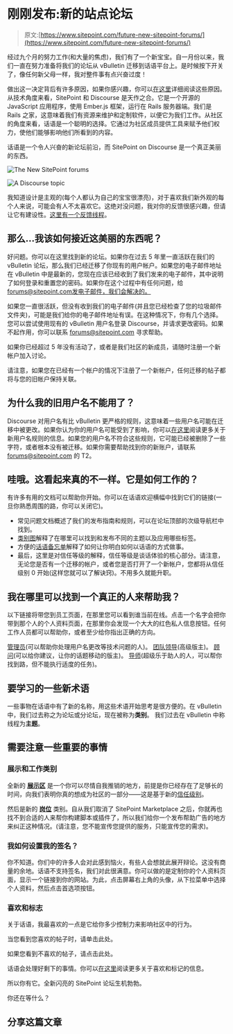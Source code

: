 # 刚刚发布:新的站点论坛

> 原文:[https://www.sitepoint.com/future-new-sitepoint-forums/](https://www.sitepoint.com/future-new-sitepoint-forums/)

经过九个月的努力工作(和大量的焦虑)，我们有了一个新宝宝。自一月份以来，我们一直在努力准备将我们的论坛从 vBulletin 迁移到话语平台上。是时候按下开关了，像任何新父母一样，我对整件事有点兴奋过度！

做出这一决定背后有许多原因，如果你感兴趣，你可以[在这里](https://www.sitepoint.com/sitepoint-moves-to-discourse/ "SitePoint moves to Discourse")详细阅读这些原因。从技术角度来看，SitePoint 和 Discourse 是天作之合。它是一个开源的 JavaScript 应用程序，使用 Ember.js 框架，运行在 Rails 服务器端。我们是 Rails 之家，这意味着我们有资源来维护和定制软件，以便它为我们工作。从社区的角度来看，话语是一个聪明的选择。它通过为社区成员提供工具来赋予他们权力，使他们能够影响他们所看到的内容。

话语是一个令人兴奋的新论坛前沿，而 SitePoint on Discourse 是一个真正美丽的东西。

![The New SitePoint forums](../Images/3f7947792c6baf0a99add45255c07275.png)

![A Discourse topic](../Images/ff48eb50c53b436c2eba039a58ae1ae4.png)

我知道设计是主观的(每个人都认为自己的宝宝很漂亮)，对于喜欢我们新外观的每个人来说，可能会有人不太喜欢它。这绝对没问题，我对你的反馈很感兴趣，但请让它有建设性。[这里有一个反馈线程](https://community.sitepoint.com/t/feedback-about-sitepoint-on-discourse/742 "Feedback thread on Discourse")。

## 那么…我该如何接近这美丽的东西呢？

好问题。你可以在这里找到新的论坛。如果你在过去 5 年里一直活跃在我们的 vBulletin 论坛，那么我们已经迁移了你现有的用户帐户。如果您的电子邮件地址在 vBulletin 中是最新的，您现在应该已经收到了我们发来的电子邮件，其中说明了如何登录和重置您的密码。如果你在这个过程中有任何问题，给 forums@sitepoint.com[发电子邮件，我们会解决的。](mailto:forums@sitepoint.com "Support email address")

如果您一直很活跃，但没有收到我们的电子邮件(并且您已经检查了您的垃圾邮件文件夹)，可能是我们给你的电子邮件地址有误。在这种情况下，你有几个选择。您可以尝试使用现有的 vBulletin 用户名登录 Discourse，并请求更改密码。如果不起作用，你可以联系 forums@sitepoint.com 寻求帮助。

如果你已经超过 5 年没有活动了，或者是我们社区的新成员，请随时注册一个新帐户加入讨论。

请注意，如果您在已经有一个帐户的情况下注册了一个新帐户，任何迁移的帖子都将与您的旧帐户保持关联。

## 为什么我的旧用户名不能用了？

Discourse 对用户名有比 vBulletin 更严格的规则，这意味着一些用户名可能在迁移中被更改。如果你认为你的用户名可能受到了影响，你可以[在这里](https://community.sitepoint.com/t/discourse-username-rules/980 "Username rules on Discourse")阅读更多关于新用户名规则的信息。如果您的用户名不符合这些规则，它可能已经被删除了一些字符，或者根本没有被迁移。如果你需要帮助找到你的新账户，请联系 forums@sitepoint.com 的 T2。

## 哇哦。这看起来真的不一样。它是如何工作的？

有许多有用的文档可以帮助你开始。你可以在话语欢迎横幅中找到它们的链接(一旦你熟悉周围的路，你可以关闭它)。

*   常见问题文档概述了我们的发布指南和规则，可以在论坛顶部的次级导航栏中找到。
*   [类别图](https://community.sitepoint.com/t/help-where-should-i-post-my-topic/794 "Category map")解释了在哪里可以找到和发布不同的主题以及应用哪些标签。
*   方便的[话语备忘单](https://community.sitepoint.com/t/discourse-cheat-sheet/733 "Discourse Cheat Sheet")解释了如何让你明白如何以话语的方式做事。
*   最后，这里是对信任等级的解释，信任等级是谈话体验的核心部分。请注意，无论您是否有一个迁移的帐户，或者您是否打开了一个新帐户，您都将从信任级别 0 开始(这样您就可以了解诀窍)。不用多久就能升职。

## 我在哪里可以找到一个真正的人来帮助我？

以下链接将带您到员工页面，在那里您可以看到谁当前在线。点击一个名字会把你带到那个人的个人资料页面，在那里你会发现一个大大的红色私人信息按钮。任何工作人员都可以帮助你，或者至少给你指出正确的方向。

[管理员](https://community.sitepoint.com/groups/Administrators/members "Administrators")(可以帮助你处理用户名更改等技术问题的人)。
[团队领导](https://community.sitepoint.com/groups/TeamLeaders/members "Team Leaders")(高级版主)。
[顾问](https://community.sitepoint.com/groups/Advisors/members "Advisors")(可以给你建议，让你的话题移动的版主)。
[导师](https://community.sitepoint.com/groups/Mentors/members "Mentors")(超级乐于助人的人，可以帮你找到路，但不能执行适度的任务)。

## 要学习的一些新术语

一些事物在话语中有了新的名称，用这些术语开始思考是很方便的。在 vBulletin 中，我们过去称之为论坛或分论坛，现在被称为**类别**。
我们过去在 vBulletin 中称线程为**主题**。

## 需要注意一些重要的事情

### 展示和工作类别

全新的 **[展示区](https://community.sitepoint.com/t/about-the-showcase-category/194 "Showcase category")** 是一个你可以尽情自我推销的地方，前提是你已经存在了足够长的时间，向我们表明你真的想成为社区的一部分——这是基于新的[信任级别](https://community.sitepoint.com/t/documentation-an-explanation-of-trust-levels/724 "Trust levels")。

然后是新的 **[岗位](https://community.sitepoint.com/t/about-the-jobs-category/706 "Jobs category")** 类别。自从我们取消了 SitePoint Marketplace 之后，你就再也找不到合适的人来帮你构建脚本或插件了，所以我们给你一个发布帮助广告的地方来纠正这种情况。(请注意，您不能宣传您提供的服务，只能宣传您的需求)。

### 我如何设置我的签名？

你不知道。你们中的许多人会对此感到恼火，有些人会想就此展开辩论。这没有商量的余地。话语不支持签名，我们对此很满意。你可以做的是定制你的个人资料页面，显示一个链接到你的网站。为此，点击屏幕右上角的头像，从下拉菜单中选择个人资料，然后点击首选项按钮。

### 喜欢和标志

关于话语，我最喜欢的一点是它给你多少控制力来影响社区中的行为。

当您看到您喜欢的帖子时，请单击此处。

如果您看到不喜欢的帖子，请点击此处。

话语会处理好剩下的事情。你可以[在这里](https://www.sitepoint.com/sitepoint-moves-to-discourse/ "Discourse announcement")阅读更多关于喜欢和标记的信息。

所以你有它。全新闪亮的 SitePoint 论坛生机勃勃。

你还在等什么？

## 分享这篇文章